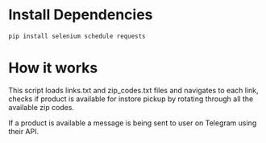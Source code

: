 # Install Dependencies

```
pip install selenium schedule requests
```

# How it works

This script loads links.txt and zip_codes.txt files and navigates to each link, checks if product is available for instore pickup
by rotating through all the available zip codes.

If a product is available a message is being sent to user on Telegram using their API.

